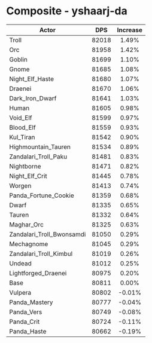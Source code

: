 # Composite - yshaarj-da
| Actor | DPS | Increase |
|---|:---:|:---:|
|Troll|82018|1.49%|
|Orc|81958|1.42%|
|Goblin|81699|1.10%|
|Gnome|81685|1.08%|
|Night_Elf_Haste|81680|1.07%|
|Draenei|81670|1.06%|
|Dark_Iron_Dwarf|81641|1.03%|
|Human|81605|0.98%|
|Void_Elf|81599|0.97%|
|Blood_Elf|81559|0.93%|
|Kul_Tiran|81542|0.90%|
|Highmountain_Tauren|81534|0.89%|
|Zandalari_Troll_Paku|81481|0.83%|
|Nightborne|81471|0.82%|
|Night_Elf_Crit|81445|0.78%|
|Worgen|81413|0.74%|
|Panda_Fortune_Cookie|81359|0.68%|
|Dwarf|81335|0.65%|
|Tauren|81332|0.64%|
|Maghar_Orc|81325|0.63%|
|Zandalari_Troll_Bwonsamdi|81050|0.29%|
|Mechagnome|81045|0.29%|
|Zandalari_Troll_Kimbul|81019|0.26%|
|Undead|81012|0.25%|
|Lightforged_Draenei|80975|0.20%|
|Base|80811|0.00%|
|Vulpera|80802|-0.01%|
|Panda_Mastery|80777|-0.04%|
|Panda_Vers|80749|-0.08%|
|Panda_Crit|80724|-0.11%|
|Panda_Haste|80662|-0.19%|
